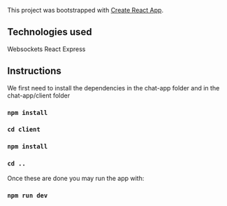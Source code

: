 This project was bootstrapped with [Create React App](https://github.com/facebook/create-react-app).

## Technologies used
Websockets
React
Express

## Instructions

We first need to install the dependencies in the chat-app folder and in the chat-app/client folder

### `npm install`
### `cd client`
### `npm install`
### `cd ..`

Once these are done you may run the app with: 

### `npm run dev`